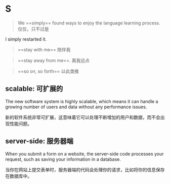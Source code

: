 # S

> We ==simply== found ways to enjoy the language learning process. 仅仅，只不过是

I simply restarted it.

> ==stay with me== 陪伴我

> ==stay away from me==. 离我远点

> ==so on, so forth== 以此类推

## scalable: 可扩展的

The new software system is highly scalable, which means it can handle a growing number of users and data without any performance issues.

新的软件系统非常可扩展，这意味着它可以处理不断增加的用户和数据，而不会出现性能问题。

## server-side: 服务器端

When you submit a form on a website, the server-side code processes your request, such as saving your information in a database.

当你在网站上提交表单时，服务器端的代码会处理你的请求，比如将你的信息保存在数据库中。